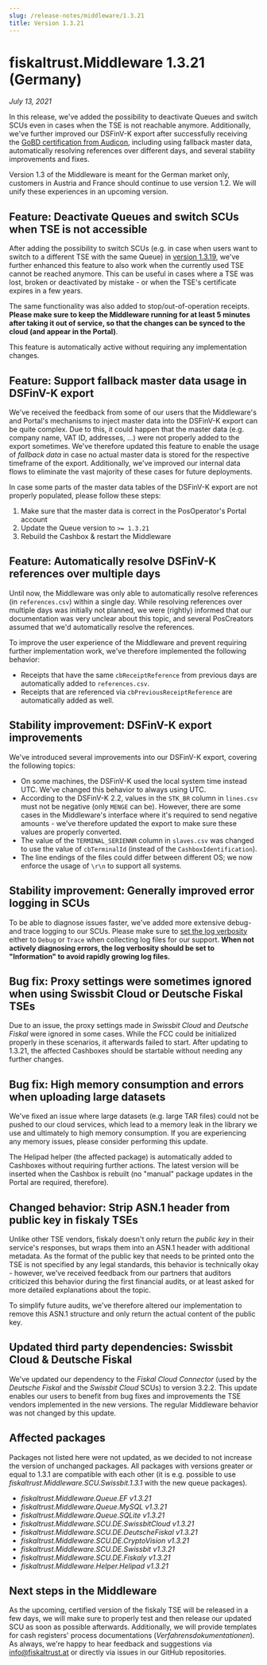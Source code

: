 ```yaml
---
slug: /release-notes/middleware/1.3.21
title: Version 1.3.21
---
```


# fiskaltrust.Middleware 1.3.21 (Germany)
_July 13, 2021_

In this release, we've added the possibility to deactivate Queues and switch SCUs even in cases when the TSE is not reachable anymore. Additionally, we've further improved our DSFinV-K export after successfully receiving the [GoBD certification from Audicon](https://fiskaltrust.de/fiskaltrust-middleware-dsfinv-k-schnittstelle-jetzt-gobd-zertifiziert/), including using fallback master data, automatically resolving references over different days, and several stability improvements and fixes.

<div class="alert alert--warning" role="alert">Version 1.3 of the Middleware is meant for the German market only, customers in Austria and France should continue to use version 1.2. We will unify these experiences in an upcoming version.</div>

## Feature: Deactivate Queues and switch SCUs when TSE is not accessible
After adding the possibility to switch SCUs (e.g. in case when users want to switch to a different TSE with the same Queue) in [version 1.3.19](middleware-1.3.19.md), we've further enhanced this feature to also work when the currently used TSE cannot be reached anymore. This can be useful in cases where a TSE was lost, broken or deactivated by mistake - or when the TSE's certificate expires in a few years.

The same functionality was also added to stop/out-of-operation receipts. **Please make sure to keep the Middleware running for at least 5 minutes after taking it out of service, so that the changes can be synced to the cloud (and appear in the Portal)**.

This feature is automatically active without requiring any implementation changes.

## Feature: Support fallback master data usage in DSFinV-K export
We've received the feedback from some of our users that the Middleware's and Portal's mechanisms to inject master data into the DSFinV-K export can be quite complex. Due to this, it could happen that the master data (e.g. company name, VAT ID, addresses, ...) were not properly added to the export sometimes. We've therefore updated this feature to enable the usage of _fallback data_ in case no actual master data is stored for the respective timeframe of the export. Additionally, we've improved our internal data flows to eliminate the vast majority of these cases for future deployments.

In case some parts of the master data tables of the DSFinV-K export are not properly populated, please follow these steps:
1. Make sure that the master data is correct in the PosOperator's Portal account
2. Update the Queue version to `>= 1.3.21`
3. Rebuild the Cashbox & restart the Middleware

## Feature: Automatically resolve DSFinV-K references over multiple days
Until now, the Middleware was only able to automatically resolve references (in `references.csv`) within a single day. While resolving references over multiple days was initially not planned, we were (rightly) informed that our documentation was very unclear about this topic, and several PosCreators assumed that we'd automatically resolve the references.

To improve the user experience of the Middleware and prevent requiring further implementation work, we've therefore implemented the following behavior:
- Receipts that have the same `cbReceiptReference` from previous days are automatically added to `references.csv`.
- Receipts that are referenced via `cbPreviousReceiptReference` are automatically added as well.

## Stability improvement: DSFinV-K export improvements
We've introduced several improvements into our DSFinV-K export, covering the following topics:
- On some machines, the DSFinV-K used the local system time instead UTC. We've changed this behavior to always using UTC.
- According to the DSFinV-K 2.2, values in the `STK_BR` column in `lines.csv` must not be negative (only `MENGE` can be). However, there are some cases in the Middleware's interface where it's required to send negative amounts - we've therefore updated the export to make sure these values are properly converted.
- The value of the `TERMINAL_SERIENNR` column in `slaves.csv` was changed to use the value of `cbTerminalId` (instead of the `CashboxIdentification`).
- The line endings of the files could differ between different OS; we now enforce the usage of `\r\n` to support all systems.

## Stability improvement: Generally improved error logging in SCUs
To be able to diagnose issues faster, we've added more extensive debug- and trace logging to our SCUs. Please make sure to [set the log verbosity](https://docs.fiskaltrust.cloud/docs/poscreators/middleware-doc/general/installation#launcher-configuration) either to `Debug` or `Trace` when collecting log files for our support. **When not actively diagnosing errors, the log verbosity should be set to "Information" to avoid rapidly growing log files.**

## Bug fix: Proxy settings were sometimes ignored when using Swissbit Cloud or Deutsche Fiskal TSEs
Due to an issue, the proxy settings made in _Swissbit Cloud_ and _Deutsche Fiskal_ were ignored in some cases. While the FCC could be initialized properly in these scenarios, it afterwards failed to start. After updating to 1.3.21, the affected Cashboxes should be startable without needing any further changes.

## Bug fix: High memory consumption and errors when uploading large datasets
We've fixed an issue where large datasets (e.g. large TAR files) could not be pushed to our cloud services, which lead to a memory leak in the library we use and ultimately to high memory consumption. If you are experiencing any memory issues, please consider performing this update.

The Helipad helper (the affected package) is automatically added to Cashboxes without requiring further actions. The latest version will be inserted when the Cashbox is rebuilt (no "manual" package updates in the Portal are required, therefore).

## Changed behavior: Strip ASN.1 header from public key in fiskaly TSEs
Unlike other TSE vendors, fiskaly doesn't only return the _public key_ in their service's responses, but wraps them into an ASN.1 header with additional metadata. As the format of the public key that needs to be printed onto the TSE is not specified by any legal standards, this behavior is technically okay - however, we've received feedback from our partners that auditors criticized this behavior during the first financial audits, or at least asked for more detailed explanations about the topic.

To simplify future audits, we've therefore altered our implementation to remove this ASN.1 structure and only return the actual content of the public key.

## Updated third party dependencies: Swissbit Cloud & Deutsche Fiskal
We've updated our dependency to the _Fiskal Cloud Connector_ (used by the _Deutsche Fiskal_ and the _Swissbit Cloud_ SCUs) to version 3.2.2. This update enables our users to benefit from bug fixes and improvements the TSE vendors implemented in the new versions. The regular Middleware behavior was not changed by this update.

## Affected packages
Packages not listed here were not updated, as we decided to not increase the version of unchanged packages. All packages with versions greater or equal to 1.3.1 are compatible with each other (it is e.g. possible to use _fiskaltrust.Middleware.SCU.Swissbit.1.3.1_ with the new queue packages).

- _fiskaltrust.Middleware.Queue.EF v1.3.21_
- _fiskaltrust.Middleware.Queue.MySQL v1.3.21_
- _fiskaltrust.Middleware.Queue.SQLite v1.3.21_
- _fiskaltrust.Middleware.SCU.DE.SwissbitCloud v1.3.21_
- _fiskaltrust.Middleware.SCU.DE.DeutscheFiskal v1.3.21_
- _fiskaltrust.Middleware.SCU.DE.CryptoVision v1.3.21_
- _fiskaltrust.Middleware.SCU.DE.Swissbit v1.3.21_
- _fiskaltrust.Middleware.SCU.DE.Fiskaly v1.3.21_
- _fiskaltrust.Middleware.Helper.Helipad v1.3.21_

## Next steps in the Middleware
As the upcoming, certified version of the fiskaly TSE will be released in a few days, we will make sure to properly test and then release our updated SCU as soon as possible afterwards. Additionally, we will provide templates for cash registers' process documentations (_Verfahrensdokumentationen_). As always, we're happy to hear feedback and suggestions via [info@fiskaltrust.at](mailto:info@fiskaltrust.at) or directly via issues in our GitHub repositories.
